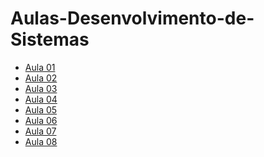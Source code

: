 # Aulas-Desenvolvimento-de-Sistemas

<ul>
    <li>
        <a href="https://github.com/Aulas-Escola/Aulas-Desenvolvimento-de-Sistemas/tree/main/Aula%2001%20-%20(09-02)">Aula 01</a>
    </li>
    <li>
        <a href="https://github.com/Aulas-Escola/Aulas-Desenvolvimento-de-Sistemas/tree/main/Aula%2002%20-%20(11-02)">Aula 02</a>
    </li>
    <li>
        <a href="https://github.com/Aulas-Escola/Aulas-Desenvolvimento-de-Sistemas/tree/main/Aula%2003%20-%20(15-02)">Aula 03</a>
    </li>
    <li>
        <a href="https://github.com/Aulas-Escola/Aulas-Desenvolvimento-de-Sistemas/tree/main/Aula%2004%20-%20(16-02)">Aula 04</a>
    </li>
    <li>
        <a href="https://github.com/Aulas-Escola/Aulas-Desenvolvimento-de-Sistemas/tree/main/Aula%2005%20-%20(18-02)">Aula 05</a>
    </li>
    <li>
        <a href="https://github.com/Aulas-Escola/Aulas-Desenvolvimento-de-Sistemas/tree/main/Aula%2006%20-%20(22-02)">Aula 06</a>
    </li>
    <li>
        <a href="https://github.com/Aulas-Escola/Aulas-Desenvolvimento-de-Sistemas/tree/main/Aula%2007%20-%20(23-02)">Aula 07</a>
    </li>
    <li>
        <a href="https://github.com/Aulas-Escola/Aulas-Desenvolvimento-De-Sistemas/tree/main/Aula%2008%20-%20(02-03)">Aula 08</a>
    </li>
</ul>

